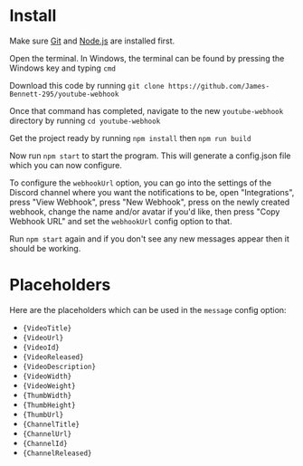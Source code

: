 # Install
Make sure [Git](https://git-scm.com/book/en/v2/Getting-Started-Installing-Git)
 and [Node.js](https://nodejs.org/en/download) are installed first.

Open the terminal. In Windows, the terminal can be found by pressing the Windows key and typing `cmd`

Download this code by running `git clone https://github.com/James-Bennett-295/youtube-webhook`

Once that command has completed, navigate to the new `youtube-webhook` directory by running `cd youtube-webhook`

Get the project ready by running `npm install` then `npm run build`

Now run `npm start` to start the program. This will generate a config.json file which you can now configure.

To configure the `webhookUrl` option, you can go into the settings of the Discord channel where you want the notifications to be, open "Integrations", press "View Webhook", press "New Webhook", press on the newly created webhook, change the name and/or avatar if you'd like, then press "Copy Webhook URL" and set the `webhookUrl` config option to that.

Run `npm start` again and if you don't see any new messages appear then it should be working.

# Placeholders
Here are the placeholders which can be used in the `message` config option:
- `{VideoTitle}`
- `{VideoUrl}`
- `{VideoId}`
- `{VideoReleased}`
- `{VideoDescription}`
- `{VideoWidth}`
- `{VideoWeight}`
- `{ThumbWidth}`
- `{ThumbHeight}`
- `{ThumbUrl}`
- `{ChannelTitle}`
- `{ChannelUrl}`
- `{ChannelId}`
- `{ChannelReleased}`
